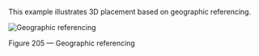 ﻿This example illustrates 3D placement based on geographic referencing.



![Geographic referencing](../../figures/examples/geoReference_Tessellation_UTM_V1.png)

Figure 205 — Geographic referencing


